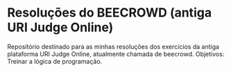 # Resoluções do BEECROWD (antiga URI Judge Online)
Repositório destinado para as minhas resoluções dos exercícios da antiga plataforma URI Judge Online, atualmente chamada de beecrowd.
Objetivos: Treinar a lógica de programação.
